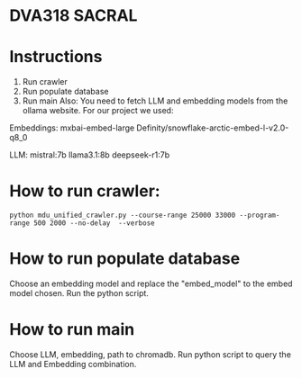 # DVA318 SACRAL

# Instructions
1. Run crawler
2. Run populate database
3. Run main
Also:
You need to fetch LLM and embedding models from the ollama website. For our project we used:

Embeddings:
mxbai-embed-large
Definity/snowflake-arctic-embed-l-v2.0-q8_0

LLM:
mistral:7b
llama3.1:8b
deepseek-r1:7b

# How to run crawler:
``
python mdu_unified_crawler.py --course-range 25000 33000 --program-range 500 2000 --no-delay  --verbose
``

# How to run populate database

Choose an embedding model and replace the "embed_model" to the embed model chosen.
Run the python script.

# How to run main
Choose LLM, embedding, path to chromadb.
Run python script to query the LLM and Embedding combination.
